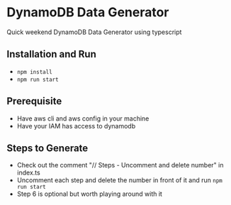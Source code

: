 # DynamoDB Data Generator

Quick weekend DynamoDB Data Generator using typescript

## Installation and Run

- `npm install`
- `npm run start`

## Prerequisite

- Have aws cli and aws config in your machine
- Have your IAM has access to dynamodb

## Steps to Generate

- Check out the comment "// Steps - Uncomment and delete number" in index.ts
- Uncomment each step and delete the number in front of it and run `npm run start`
- Step 6 is optional but worth playing around with it
